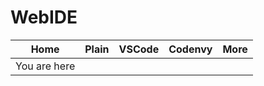 # WebIDE

| Home         | Plain | VSCode | Codenvy | More |
|--------------|-------|--------|---------|------|
| You are here |       |        |         |      |

